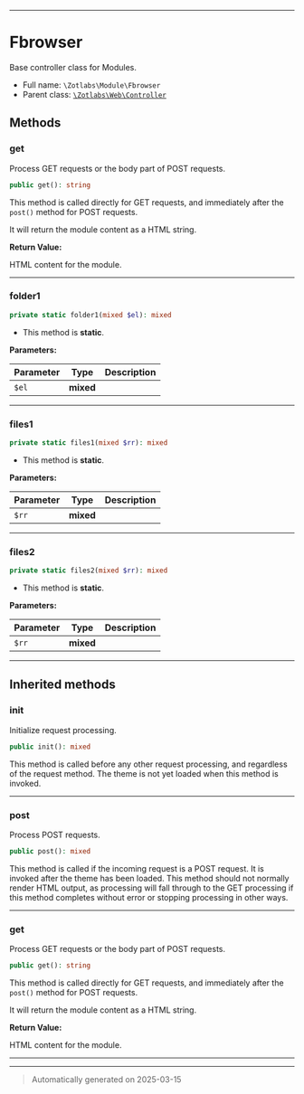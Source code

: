 ***

# Fbrowser

Base controller class for Modules.



* Full name: `\Zotlabs\Module\Fbrowser`
* Parent class: [`\Zotlabs\Web\Controller`](../Web/Controller.md)




## Methods


### get

Process GET requests or the body part of POST requests.

```php
public get(): string
```

This method is called directly for GET requests, and immediately after the
`post()` method for POST requests.

It will return the module content as a HTML string.







**Return Value:**

HTML content for the module.




***

### folder1



```php
private static folder1(mixed $el): mixed
```



* This method is **static**.




**Parameters:**

| Parameter | Type | Description |
|-----------|------|-------------|
| `$el` | **mixed** |  |





***

### files1



```php
private static files1(mixed $rr): mixed
```



* This method is **static**.




**Parameters:**

| Parameter | Type | Description |
|-----------|------|-------------|
| `$rr` | **mixed** |  |





***

### files2



```php
private static files2(mixed $rr): mixed
```



* This method is **static**.




**Parameters:**

| Parameter | Type | Description |
|-----------|------|-------------|
| `$rr` | **mixed** |  |





***


## Inherited methods


### init

Initialize request processing.

```php
public init(): mixed
```

This method is called before any other request processing, and
regardless of the request method. The theme is not yet loaded when
this method is invoked.










***

### post

Process POST requests.

```php
public post(): mixed
```

This method is called if the incoming request is a POST request. It is
invoked after the theme has been loaded. This method should not normally
render HTML output, as processing will fall through to the GET processing
if this method completes without error or stopping processing in other
ways.










***

### get

Process GET requests or the body part of POST requests.

```php
public get(): string
```

This method is called directly for GET requests, and immediately after the
`post()` method for POST requests.

It will return the module content as a HTML string.







**Return Value:**

HTML content for the module.




***


***
> Automatically generated on 2025-03-15
